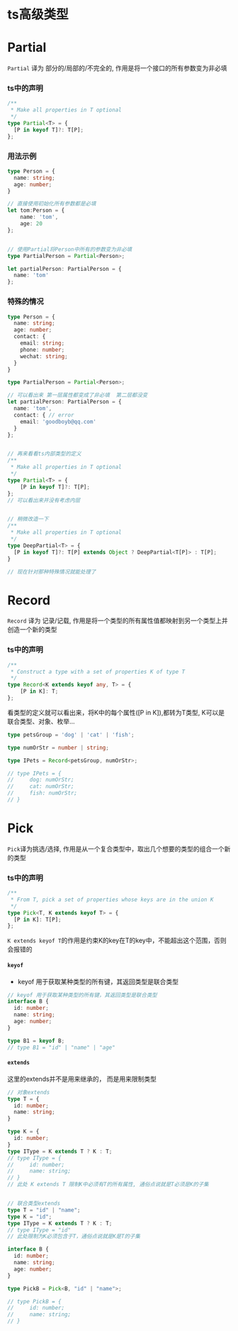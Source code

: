 # ts高级类型
# Partial
`Partial` 译为 部分的/局部的/不完全的, 作用是将一个接口的所有参数变为非必填
### ts中的声明
```ts
/**
 * Make all properties in T optional
 */
type Partial<T> = {
  [P in keyof T]?: T[P];
};
```

### 用法示例
```ts
type Person = {
  name: string;
  age: number;
}

// 直接使用初始化所有参数都是必填
let tom:Person = {
    name: 'tom',
    age: 20
};


// 使用Partial将Person中所有的参数变为非必填
type PartialPerson = Partial<Person>;

let partialPerson: PartialPerson = {
  name: 'tom'
};
```

### 特殊的情况
```ts
type Person = {
  name: string;
  age: number;
  contact: {
    email: string;
    phone: number;
    wechat: string;
  }
}

type PartialPerson = Partial<Person>;

// 可以看出来 第一层属性都变成了非必填  第二层都没变
let partialPerson: PartialPerson = {
  name: 'tom',
  contact: { // error
    email: 'goodboyb@qq.com'
  }
};


// 再来看看ts内部类型的定义
/**
 * Make all properties in T optional
 */
type Partial<T> = {
    [P in keyof T]?: T[P];
};
// 可以看出来并没有考虑内层


// 稍微改造一下
/**
 * Make all properties in T optional
 */
type DeepPartial<T> = {
  [P in keyof T]?: T[P] extends Object ? DeepPartial<T[P]> : T[P];
}

// 现在针对那种特殊情况就能处理了
```

# Record
`Record` 译为 记录/记载, 作用是将一个类型的所有属性值都映射到另一个类型上并创造一个新的类型

### ts中的声明
```ts
/**
 * Construct a type with a set of properties K of type T
 */
type Record<K extends keyof any, T> = {
    [P in K]: T;
};
```
看类型的定义就可以看出来，将K中的每个属性([P in K]),都转为T类型, K可以是联合类型、对象、枚举…
```ts
type petsGroup = 'dog' | 'cat' | 'fish';

type numOrStr = number | string;

type IPets = Record<petsGroup, numOrStr>;

// type IPets = {
//     dog: numOrStr;
//     cat: numOrStr;
//     fish: numOrStr;
// }
```
# Pick
`Pick`译为挑选/选择, 作用是从一个复合类型中，取出几个想要的类型的组合一个新的类型
### ts中的声明
```ts
/**
 * From T, pick a set of properties whose keys are in the union K
 */
type Pick<T, K extends keyof T> = {
  [P in K]: T[P];
};
```
`K extends keyof T`的作用是约束K的key在T的key中，不能超出这个范围，否则会报错的
#### `keyof`
 - keyof 用于获取某种类型的所有键，其返回类型是联合类型
```ts
// keyof 用于获取某种类型的所有键，其返回类型是联合类型
interface B {
  id: number;
  name: string;
  age: number;
}

type B1 = keyof B;
// type B1 = "id" | "name" | "age"
```
#### `extends`
这里的extends并不是用来继承的， 而是用来限制类型
```ts
// 对象extends
type T = {
  id: number;
  name: string;
}

type K = {
  id: number;
}
type IType = K extends T ? K : T;
// type IType = {
//     id: number;
//     name: string;
// }
// 此处 K extends T 限制K中必须有T的所有属性, 通俗点说就是T必须是K的子集


// 联合类型extends
type T = "id" | "name";
type K = "id";
type IType = K extends T ? K : T;
// type IType = "id"
// 此处限制为K必须包含于T，通俗点说就是K是T的子集
```

```ts
interface B {
  id: number;
  name: string;
  age: number;
}

type PickB = Pick<B, "id" | "name">;

// type PickB = {
//     id: number;
//     name: string;
// }
```